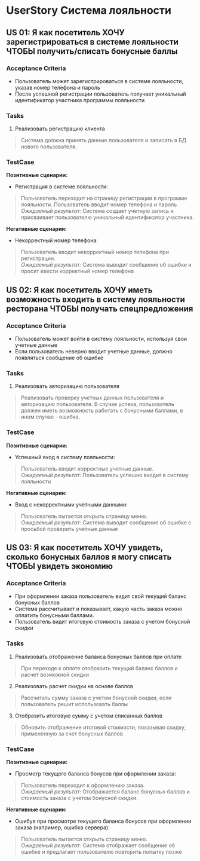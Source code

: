 # UserStory Система лояльности

## US 01: Я как посетитель ХОЧУ зарегистрироваться в системе лояльности ЧТОБЫ получить/списать бонусные баллы
### Acceptance Criteria 
- Пользователь может зарегистрироваться в системе лояльности, указав номер телефона и пароль
- После успешной регистрации пользователь получает уникальный идентификатор участника программы лояльности
### Tasks
1. Реализовать регистрацию клиента
> Система должна принять данные пользователя и записать в БД нового пользователя.   
### TestCase
**Позитивные сценарии:**
 - Регистрация в системе лояльности:
 > Пользователь переходит на страницу регистрации в программе лояльности. Пользователь вводит номер телефона и пароль  
*Ожидаемый результат:* Система создает учетную запись и присваивает пользователю уникальный идентификатор участника.

**Негативные сценарии:**
- Некорректный номер телефона:
> Пользователь вводит некорректный номер телефона при регистрации.    
*Ожидаемый результат:* Система выводит сообщение об ошибке и просит ввести корректный номер телефона



## US 02: Я как посетитель ХОЧУ иметь возможность входить в систему лояльности ресторана ЧТОБЫ получать спецпредложения
### Acceptance Criteria 
- Пользователь может войти в систему лояльности, используя свои учетные данные
- Если пользователь неверно вводит учетные данные, должно появляться сообщение об ошибке
### Tasks
1. Реализовать авторизацию пользователя
> Реализовать проверку учетных данных пользователя и авторизацию пользователя. В случае успеха, пользователь должен иметь возможность работать с бонусными баллами, в ином случае - ошибка.
### TestCase
**Позитивные сценарии:**
 - Успешный вход в систему лояльности:
 > Пользователь вводит корректные учетные данные.  
*Ожидаемый результат:* Пользователь успешно входит в систему лояльности

**Негативные сценарии:**
- Вход с некорректными учетными данными:
> Пользователь пытается открыть страницу меню.    
*Ожидаемый результат:* Система выводит сообщение об ошибке с просьбой проверить учетные данные



## US 03: Я как посетитель ХОЧУ увидеть, сколько бонусных баллов я могу списать ЧТОБЫ увидеть экономию
### Acceptance Criteria 
- При оформлении заказа пользователь видит свой текущий баланс бонусных баллов
- Система рассчитывает и показывает, какую часть заказа можно оплатить бонусными баллами.
- Пользователь видит итоговую стоимость заказа с учетом бонусной скидки
### Tasks
1. Реализовать отображение баланса бонусных баллов при оплате
> При переходе к оплате отобразить текущий баланс баллов и расчет возможной скидки
2. Реализовать расчет скидки на основе баллов
> Рассчитать сумму заказа с учетом бонусной скидки, если пользователь решит использовать баллы
3. Отобразить итоговую сумму с учетом списанных баллов
> Обновить отображение итоговой стоимости, показывая скидку, примененную за счет бонусных баллов
### TestCase
**Позитивные сценарии:**
 - Просмотр текущего баланса бонусов при оформлении заказа:
 > Пользователь переходит к оформлению заказа.  
*Ожидаемый результат:* Отображается баланс бонусных баллов и стоимость заказа с учетом бонусной скидки.

**Негативные сценарии:**
- Ошибув при просмотре текущего баланса бонусов при оформлении заказа (например, ошибка сервера):
> Пользователь пытается открыть страницу меню.    
*Ожидаемый результат:* Система отображает сообщение об ошибке и предлагает пользователю повторить попытку позже

